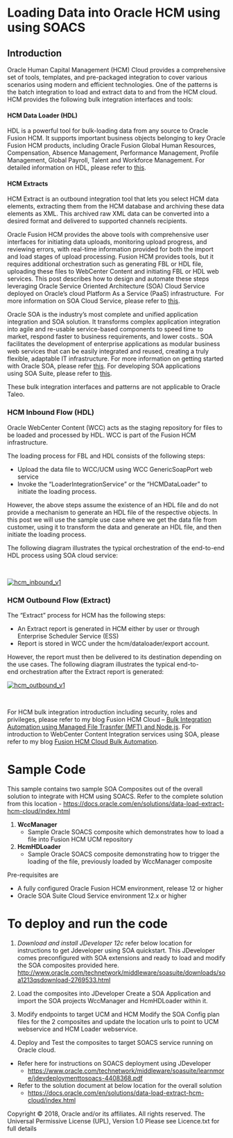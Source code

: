 # Loading Data into Oracle HCM using using SOACS


## Introduction

Oracle Human Capital Management (HCM) Cloud provides a comprehensive set of tools, templates, and pre-packaged integration to cover various scenarios using modern and efficient technologies. One of the patterns is the batch integration to load and extract data to and from the HCM cloud. HCM provides the following bulk integration interfaces and tools:

#### HCM Data Loader (HDL)

HDL is a powerful tool for bulk-loading data from any source to Oracle Fusion HCM. It supports important business objects belonging to key Oracle Fusion HCM products, including Oracle Fusion Global Human Resources, Compensation, Absence Management, Performance Management, Profile Management, Global Payroll, Talent and Workforce Management. For detailed information on HDL, please refer to [this](https://support.oracle.com/epmos/faces/DocumentDisplay?id=1664133.1).

#### HCM Extracts

HCM Extract is an outbound integration tool that lets you select HCM data elements, extracting them from the HCM database and archiving these data elements as XML. This archived raw XML data can be converted into a desired format and delivered to supported channels recipients.

Oracle Fusion HCM provides the above tools with comprehensive user interfaces for initiating data uploads, monitoring upload progress, and reviewing errors, with real-time information provided for both the import and load stages of upload processing. Fusion HCM provides tools, but it requires additional orchestration such as generating FBL or HDL file, uploading these files to WebCenter Content and initiating FBL or HDL web services. This post describes how to design and automate these steps leveraging Oracle Service Oriented Architecture (SOA) Cloud Service deployed on Oracle’s cloud Platform As a Service (PaaS) infrastructure.  For more information on SOA Cloud Service, please refer to [this](https://docs.oracle.com/cloud/latest/soacs_gs/index.html).

Oracle SOA is the industry’s most complete and unified application integration and SOA solution. It transforms complex application integration into agile and re-usable service-based components to speed time to market, respond faster to business requirements, and lower costs.. SOA facilitates the development of enterprise applications as modular business web services that can be easily integrated and reused, creating a truly flexible, adaptable IT infrastructure. For more information on getting started with Oracle SOA, please refer [this](http://docs.oracle.com/middleware/1213/soasuite/index.html). For developing SOA applications using SOA Suite, please refer to [this](http://docs.oracle.com/middleware/1213/soasuite/develop-soa/soa-standards-architecture.htm#SOASE1444).

These bulk integration interfaces and patterns are not applicable to Oracle Taleo. 

### HCM Inbound Flow (HDL)

Oracle WebCenter Content (WCC) acts as the staging repository for files to be loaded and processed by HDL. WCC is part of the Fusion HCM infrastructure.

The loading process for FBL and HDL consists of the following steps:

- Upload the data file to WCC/UCM using WCC GenericSoapPort web service
- Invoke the “LoaderIntegrationService” or the “HCMDataLoader” to initiate the loading process.

However, the above steps assume the existence of an HDL file and do not provide a mechanism to generate an HDL file of the respective objects. In this post we will use the sample use case where we get the data file from customer, using it to transform the data and generate an HDL file, and then initiate the loading process.

The following diagram illustrates the typical orchestration of the end-to-end HDL process using SOA cloud service:

 

[![hcm_inbound_v1](http://www.ateam-oracle.com/wp-content/uploads/2015/08/hcm_inbound_v1.jpg)](http://www.ateam-oracle.com/wp-content/uploads/2015/08/hcm_inbound_v1.jpg)

### HCM Outbound Flow (Extract)

The “Extract” process for HCM has the following steps:

- An Extract report is generated in HCM either by user or through Enterprise Scheduler Service (ESS)
- Report is stored in WCC under the hcm/dataloader/export account.


However, the report must then be delivered to its destination depending on the use cases. The following diagram illustrates the typical end-to-end orchestration after the Extract report is generated:

[![hcm_outbound_v1](http://www.ateam-oracle.com/wp-content/uploads/2015/08/hcm_outbound_v1.jpg)](http://www.ateam-oracle.com/wp-content/uploads/2015/08/hcm_outbound_v1.jpg)

 

For HCM bulk integration introduction including security, roles and privileges, please refer to my blog Fusion HCM Cloud – [Bulk Integration Automation using Managed File Trasnfer (MFT) and Node.js](http://www.ateam-oracle.com/fusion-hcm-cloud-bulk-integration-automation-using-managed-file-transfer-mft-and-node-js/). For introduction to WebCenter Content Integration services using SOA, please refer to my blog [Fusion HCM Cloud Bulk Automation](http://www.ateam-oracle.com/fusion-hcm-cloud-bulk-integration-automation/).

# Sample Code

This sample contains two sample SOA Composites out of the overall solution to integrate with HCM using SOACS.
	Refer to the complete solution from this location - https://docs.oracle.com/en/solutions/data-load-extract-hcm-cloud/index.html

1. **WccManager**
   - Sample Oracle SOACS composite which demonstrates how to load a file into Fusion HCM UCM repository
2. **HcmHDLoader**
   - Sample Oracle SOACS  composite demonstrating how to trigger the loading of the file, previously loaded by WccManager composite

Pre-requisites are

- A fully configured Oracle Fusion HCM environment, release 12 or higher
- Oracle SOA Suite Cloud Service environment 12.x or higher

# To deploy and run the code

1. *Download and install JDeveloper 12c*
refer below location for instructions to get Jdeveloper using SOA quickstart. This JDeveloper comes preconfigured with SOA extensions and ready to load and modify the SOA composites provided here.
	http://www.oracle.com/technetwork/middleware/soasuite/downloads/soa1213qsdownload-2769533.html
	
2. Load the composites into JDeveloper
Create a SOA Application and import the SOA projects WccManager and HcmHDLoader within it.

3. Modify endpoints to target UCM and HCM 
Modify the SOA Config plan files for the 2 composites and update the location urls to point to UCM webservice and HCM Loader webservice.

4. Deploy and Test the composites to target SOACS service running on Oracle cloud.
* Refer here for instructions on SOACS deployment using JDeveloper
	- https://www.oracle.com/technetwork/middleware/soasuite/learnmore/jdevdeploymenttosoacs-4408368.pdf
* Refer to the solution document at below location for the overall solution
	- https://docs.oracle.com/en/solutions/data-load-extract-hcm-cloud/index.html

	
Copyright © 2018, Oracle and/or its affiliates. All rights reserved.
The Universal Permissive License (UPL), Version 1.0
Please see Licence.txt for full details